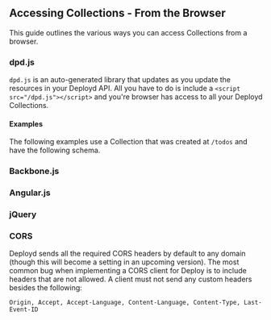 <!--{
  title: 'From the Browser',
  tags: ['reference', 'collection', 'http', 'websockets', 'cors']
}-->

## Accessing Collections - From the Browser 

This guide outlines the various ways you can access Collections from a browser.

### dpd.js

`dpd.js` is an auto-generated library that updates as you update the resources in your Deployd API. All you have to do is include a `<script src="/dpd.js"></script>` and you're browser has access to all your Deployd Collections.

#### Examples

The following examples use a Collection that was created at `/todos` and have the following schema.



### Backbone.js

### Angular.js

### jQuery

### CORS

Deployd sends all the required CORS headers by default to any domain (though this will become a setting in an upcoming version). The most common bug when implementing a CORS client for Deploy is to include headers that are not allowed. A client must not send any custom headers besides the following:


    Origin, Accept, Accept-Language, Content-Language, Content-Type, Last-Event-ID